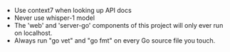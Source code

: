 - Use context7 when looking up API docs
- Never use whisper-1 model
- The 'web' and 'server-go' components of this project will only ever run on localhost.
- Always run "go vet" and "go fmt" on every Go source file you touch.